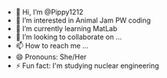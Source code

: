 - 👋 Hi, I’m @Pippy1212
- 👀 I’m interested in Animal Jam PW coding
- 🌱 I’m currently learning MatLab
- 💞️ I’m looking to collaborate on ...
- 📫 How to reach me ...
- 😄 Pronouns: She/Her
- ⚡ Fun fact: I'm studying nuclear engineering

<!---
Pippy1212/Pippy1212 is a ✨ special ✨ repository because its `README.md` (this file) appears on your GitHub profile.
You can click the Preview link to take a look at your changes.
--->
